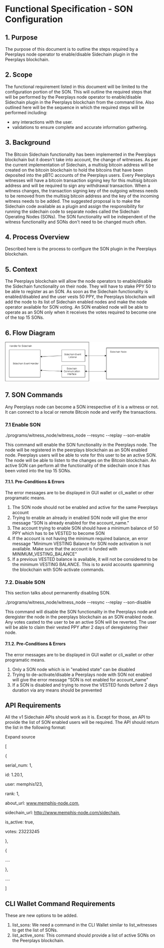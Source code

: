 # Functional Specification - SON Configuration

## 1. Purpose

The purpose of this document is to outline the steps required by a Peerplays node operator to enable/disable Sidechain plugin in the Peerplays blockchain.

## 2. Scope

The functional requirement listed in this document will be limited to the configuration portion of the SON. This will outline the required steps that will be performed by the Peerplays node operator to enable/disable Sidechain plugin in the Peerplays blockchain from the command line. Also outlined here will be the sequence in which the required steps will be performed including:

* any interactions with the user.
* validations to ensure complete and accurate information gathering.

## 3. Background

The Bitcoin Sidechain functionality has been implemented in the Peerplays blockchain but it doesn't take into account, the change of witnesses. As per the current implementation of Sidechain, a multisig bitcoin address will be created on the bitcoin blockchain to hold the bitcoins that have been deposited into the pBTC accounts of the Peerplays users. Every Peerplays witnesses will have a bitcoin transaction signing key for this multisig bitcoin address and will be required to sign any withdrawal transaction. When a witness changes, the transaction signing key of the outgoing witness needs to be removed from the multisig bitcoin address and the key of the incoming witness needs to be added. The suggested proposal is to make the Sidechain code available as a plugin and assign the responsibility for running the sidechain code to separate nodes called the Sidechain Operating Nodes \(SONs\). The SON functionality will be independent of the witness functionality and SONs don't need to be changed much often.

## 4. Process Overview

Described here is the process to configure the SON plugin in the Peerplays blockchain.

## 5. Context

The Peerplays blockchain will allow the node operators to enable/disable the Sidechain functionality on their node. They will have to stake PPY 50 to be able to register as an SON. As soon as the Sidechain functionality is enabled/disabled and the user vests 50 PPY, the Peerplays blockchain will add the node to its list of Sidechain enabled nodes and make the node operator available for SON voting. An SON enabled node will be able to operate as an SON only when it receives the votes required to become one of the top 15 SONs.

## 6. Flow Diagram

![C:\65c0b62195fc8c78bd150b273f09cb2d](../../.gitbook/assets/0%20%2811%29.png)

## **7. SON Commands**

Any Peerplays node can become a SON irrespective of it is a witness or not. It can connect to a local or remote Bitcoin node and verify the transactions.

### **7.1 Enable SON**

./programs/witness\_node/witness\_node --resync --replay --son-enable

This command will enable the SON functionality in the Peerplays node. The node will be registered in the peerplays blockchain as an SON enabled node. Peerplays users will be able to vote for this user to be an active SON. The node will be able to listen to the changes on the Bitcoin blockchain. An active SON can  perform all the functionality of the sidechain once it has been voted into the top 15 SONs.

#### **7.1.1. Pre-Conditions & Errors**

The error messages are to be displayed in GUI wallet or cli\_wallet or other programatic means.

1. The SON node should not be enabled and active for the same Peerplays account
2. Trying to enable an already in enabled SON node will give the error message "SON is already enabled for the account\_name."
3. The account trying to enable SON should have a minimum balance of 50 PPY which has to be VESTED to become SON
4. If the account is not having the minimum required balance, an error message "Minimum VESTING Balance for SON node activation is not available. Make sure that the account is funded with MINIMUM\_VESTING\_BALANCE"
5. If a previous VESTED balance is available, it will not be considered to be the minimum VESTING BALANCE. This is to avoid accounts spamming the blockchain with SON-activate commands.

### **7.2. Disable SON**

This section talks about permanently disabling SON.

./programs/witness\_node/witness\_node --resync --replay --son-disable

  
This command will disable the SON functionality in the Peerplays node and deregister the node in the peerplays blockchain as an SON enabled node. Any votes casted to the user to be an active SON will be reverted. The user will be able to claim their vested PPY after 2 days of deregistering their node.

#### **7.1.2. Pre-Conditions & Errors**

The error messages are to be displayed in GUI wallet or cli\_wallet or other programatic means.

1. Only a SON node which is in "enabled state" can be disabled
2. Trying to de-activate/disable a Peerplays node with SON not enabled will give the error message "SON is not enabled for account\_name" 
3. If a SON is disabled and trying to move the VESTED funds before 2 days duration via any means should be prevented

## API Requirements

All the v1 Sidechain APIs should work as it is. Except for those, an API to provide the list of SON enabled users will be required. The API should return the list in the following format:

 Expand source

\[

 {

 serial\_num: 1,

 id: 1.20.1,

 user: memphis123,

 rank: 1,

 about\_url: www.memphis-node.com,

 sidechain\_url: http://www.memphis-node.com/sidechain,

 is\_active: true,

 votes: 23223245

 },

 {

 ....

 },

 ....

\]

## CLI Wallet Command Requirements

These are new options to be added.

1. list\_sons: We need a command in the CLI Wallet similar to list\_witnesses to get the list of SONs.
2. list\_active\_sons: This command should provide a list of active SONs on the Peerplays blockchain.

